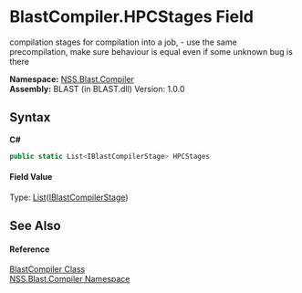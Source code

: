 # BlastCompiler.HPCStages Field
 

compilation stages for compilation into a job, - use the same precompilation, make sure behaviour is equal even if some unknown bug is there

**Namespace:**&nbsp;<a href="N_NSS_Blast_Compiler">NSS.Blast.Compiler</a><br />**Assembly:**&nbsp;BLAST (in BLAST.dll) Version: 1.0.0

## Syntax

**C#**<br />
``` C#
public static List<IBlastCompilerStage> HPCStages
```


#### Field Value
Type: <a href="https://docs.microsoft.com/dotnet/api/system.collections.generic.list-1" target="_blank" rel="noopener noreferrer">List</a>(<a href="T_NSS_Blast_IBlastCompilerStage">IBlastCompilerStage</a>)

## See Also


#### Reference
<a href="T_NSS_Blast_Compiler_BlastCompiler">BlastCompiler Class</a><br /><a href="N_NSS_Blast_Compiler">NSS.Blast.Compiler Namespace</a><br />